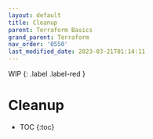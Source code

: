 ```yaml
---
layout: default
title: Cleanup
parent: Terraform Basics
grand_parent: Terraform
nav_order: '0550'
last_modified_date: 2023-03-21T01:14:11
---
```


WIP
{: .label .label-red }

# Cleanup

* TOC
{:toc}
